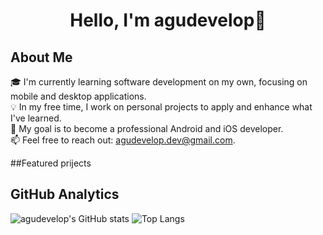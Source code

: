 <div align="center">
<h1 align="center">Hello, I'm agudevelop👋</h1>
</div>

## About Me

🎓 I'm currently learning software development on my own, focusing on mobile and desktop applications.  
💡 In my free time, I work on personal projects to apply and enhance what I've learned.  
🚀 My goal is to become a professional Android and iOS developer.  
📫 Feel free to reach out: agudevelop.dev@gmail.com.

##Featured prijects


## GitHub Analytics
![agudevelop's GitHub stats](https://github-readme-stats.vercel.app/api?username=agudevelop&show_icons=true&theme=dark)
![Top Langs](https://github-readme-stats.vercel.app/api/top-langs/?username=agudevelop&layout=compact&theme=dark)
